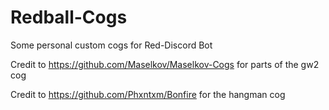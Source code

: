 # Redball-Cogs
Some personal custom cogs for Red-Discord Bot

Credit to https://github.com/Maselkov/Maselkov-Cogs for parts of the gw2 cog

Credit to https://github.com/Phxntxm/Bonfire for the hangman cog
